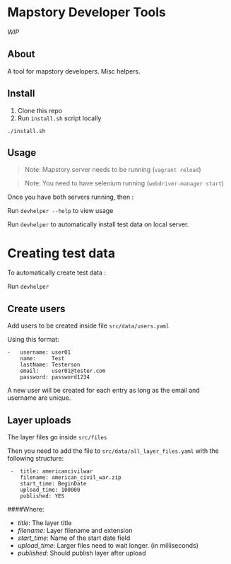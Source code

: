 Mapstory Developer Tools
========================

*WIP*

About
-----

A tool for mapstory developers. Misc helpers.

Install
-------

1. Clone this repo
2. Run `install.sh` script locally

`./install.sh`

Usage
-----

> Note: Mapstory server needs to be running (`vagrant reload`)

> Note: You need to have selenium running (`webdriver-manager start`)

Once you have both servers running, then :

Run `devhelper --help` to view usage

Run `devhelper` to automatically install test data on local server.


Creating test data
==================

To automatically create test data : 

Run `devhelper`

Create users
------------

Add users to be created inside file `src/data/users.yaml`

Using this format:

```
-   username: user01
    name:     Test
    lastName: Testerson
    email:    user01@tester.com
    password: password1234
```

A new user will be created for each entry as long as the email and username are unique.

Layer uploads
-------------

The layer files go inside `src/files`

Then you need to add the file to `src/data/all_layer_files.yaml` with the following structure:

```
 -  title: americancivilwar
    filename: american_civil_war.zip
    start_time: BeginDate
    upload_time: 100000
    published: YES
```

####Where: 

- *title*: The layer title
- *filename*: Layer filename and extension
- *start_time*: Name of the start date field
- *upload_time*: Larger files need to wait longer. (in milliseconds)
- *published*: Should publish layer after upload


